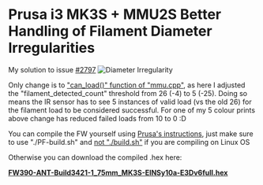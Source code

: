 # Prusa i3 MK3S + MMU2S Better Handling of Filament Diameter Irregularities

My solution to issue [#2797](https://github.com/prusa3d/Prusa-Firmware/issues/2797)
![Diameter Irregularity](https://user-images.githubusercontent.com/21979291/90369594-68c71e80-e0af-11ea-9e5c-01d53f9bff88.png)

Only change is to ["can_load()" function of "mmu.cpp"](https://github.com/prusa3d/Prusa-Firmware/compare/MK3...ANTALIFE:MK3_3.9.0-ANT), as here I adjusted the "filament_detected_count" threshold from 26 (-4) to 5 (-25). Doing so means the IR sensor has to see 5 instances of valid load (vs the old 26) for the filament load to be considered successful. For one of my 5 colour prints above change has reduced failed loads from 10 to 0 :D

You can compile the FW yourself using [Prusa's instructions](https://github.com/prusa3d/Prusa-Firmware#linux), just make sure to use "./PF-build.sh" and [not "./build.sh"](https://github.com/prusa3d/Prusa-Firmware/issues/2799) if you are compiling on Linux OS

Otherwise you can download the compiled .hex here:

**[FW390-ANT-Build3421-1_75mm_MK3S-EINSy10a-E3Dv6full.hex](https://drive.google.com/file/d/1hc7U24rbg7fO95JxU7Q-QvqoINkHbIh-/view?usp=sharing)**

